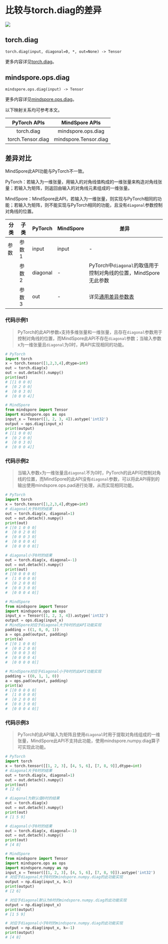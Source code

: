 # 比较与torch.diag的差异

<a href="https://gitee.com/mindspore/docs/blob/r2.0/docs/mindspore/source_zh_cn/note/api_mapping/pytorch_diff/diag.md" target="_blank"><img src="https://mindspore-website.obs.cn-north-4.myhuaweicloud.com/website-images/r2.0/resource/_static/logo_source.png"></a>

## torch.diag

```text
torch.diag(input, diagonal=0, *, out=None) -> Tensor
```

更多内容详见[torch.diag](https://pytorch.org/docs/1.8.1/generated/torch.diag.html)。

## mindspore.ops.diag

```text
mindspore.ops.diag(input) -> Tensor
```

更多内容详见[mindspore.ops.diag](https://www.mindspore.cn/docs/zh-CN/r2.0/api_python/ops/mindspore.ops.diag.html)。

以下映射关系均可参考本文。

|     PyTorch APIs      |      MindSpore APIs       |
| :-------------------: | :-----------------------: |
|    torch.diag     |  mindspore.ops.diag   |
|   torch.Tensor.diag    |   mindspore.Tensor.diag    |

## 差异对比

MindSpore此API功能与PyTorch不一致。

PyTorch：若输入为一维张量，用输入的对角线值构成的一维张量来构造对角线张量；若输入为矩阵，则返回由输入的对角线元素组成的一维张量。

MindSpore：MindSpore此API，若输入为一维张量，则实现与PyTorch相同的功能；若输入为矩阵，则不能实现与PyTorch相同的功能，且没有`diagonal`参数控制对角线的位置。

| 分类 | 子类 |PyTorch | MindSpore | 差异 |
| --- | --- | --- | --- |---|
|参数 | 参数1 | input | input |- |
| | 参数2 | diagonal | - | PyTorch中`diagonal`的取值用于控制对角线的位置，MindSpore无此参数 |
| | 参数3 | out | - | 详见[通用差异参数表](https://www.mindspore.cn/docs/zh-CN/r2.0/note/api_mapping/pytorch_api_mapping.html#通用差异参数表) |

### 代码示例1

> PyTorch的此API参数`x`支持多维张量和一维张量，且存在`diagonal`参数用于控制对角线的位置，而MindSpore此API不存在`diagonal`参数；当输入参数x为一维张量且`diagonal`为0时，两API实现相同的功能。

```python
# PyTorch
import torch
x = torch.tensor([1,2,3,4],dtype=int)
out = torch.diag(x)
out = out.detach().numpy()
print(out)
# [[1 0 0 0]
#  [0 2 0 0]
#  [0 0 3 0]
#  [0 0 0 4]]

# MindSpore
from mindspore import Tensor
import mindspore.ops as ops
input_x = Tensor([1, 2, 3, 4]).astype('int32')
output = ops.diag(input_x)
print(output)
# [[1 0 0 0]
#  [0 2 0 0]
#  [0 0 3 0]
#  [0 0 0 4]]

```

### 代码示例2

> 当输入参数`x`为一维张量且`diagonal`不为0时，PyTorch的此API可控制对角线的位置，而MindSpore的此API没有`diagonal`参数，可以将此API得到的输出使用mindspore.ops.pad进行处理，从而实现相同功能。

```python
# PyTorch
import torch
x = torch.tensor([1,2,3,4],dtype=int)
# diagonal大于0时的结果
out = torch.diag(x, diagonal=1)
out = out.detach().numpy()
print(out)
# [[0 1 0 0 0]
#  [0 0 2 0 0]
#  [0 0 0 3 0]
#  [0 0 0 0 4]
#  [0 0 0 0 0]]

# diagonal小于0时的结果
out = torch.diag(x, diagonal=-1)
out = out.detach().numpy()
print(out)
# [[0 0 0 0 0]
#  [1 0 0 0 0]
#  [0 2 0 0 0]
#  [0 0 3 0 0]
#  [0 0 0 4 0]]

# MindSpore
from mindspore import Tensor
import mindspore.ops as ops
input_x = Tensor([1, 2, 3, 4]).astype('int32')
output = ops.diag(input_x)
# MindSpore对应于diagonal大于0时的此API功能实现
padding = ((1, 0, 0, 1))
a = ops.pad(output, padding)
print(a)
# [[0 1 0 0 0]
#  [0 0 2 0 0]
#  [0 0 0 3 0]
#  [0 0 0 0 4]
#  [0 0 0 0 0]]

# MindSpore对应于diagonal小于0时的此API功能实现
padding = ((0, 1, 1, 0))
a = ops.pad(output, padding)
print(a)
# [[0 0 0 0 0]
#  [1 0 0 0 0]
#  [0 2 0 0 0]
#  [0 0 3 0 0]
#  [0 0 0 4 0]]
```

### 代码示例3

> PyTorch的此API输入为矩阵且使用`diagonal`时用于提取对角线组成的一维张量，MindSpore此API不支持此功能，使用mindspore.numpy.diag算子可实现此功能。

```python
# PyTorch
import torch
x = torch.tensor([[1, 2, 3], [4, 5, 6], [7, 8, 9]],dtype=int)
# diagonal大于0时的结果
out = torch.diag(x, diagonal=1)
out = out.detach().numpy()
print(out)
# [2 6]

# diagonal为默认值0时的结果
out = torch.diag(x)
out = out.detach().numpy()
print(out)
# [1 5 9]

# diagonal小于0时的结果
out = torch.diag(x, diagonal=-1)
out = out.detach().numpy()
print(out)
# [4 8]

# MindSpore
from mindspore import Tensor
import mindspore.ops as ops
import mindspore.numpy as np
input_x = Tensor([[1, 2, 3], [4, 5, 6], [7, 8, 9]]).astype('int32')
# 对应于diagonal大于0时的mindspore.numpy.diag的此功能实现
output = np.diag(input_x, k=1)
print(output)
# [2 6]

# 对应于diagonal默认为0时的mindspore.numpy.diag的此功能实现
output = np.diag(input_x)
print(output)
# [1 5 9]

# 对应于diagonal小于0时的mindspore.numpy.diag的此功能实现
output = np.diag(input_x, k=-1)
print(output)
# [4 8]
```
